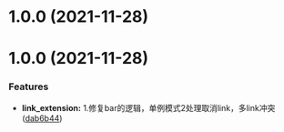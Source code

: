 # 1.0.0 (2021-11-28)



# 1.0.0 (2021-11-28)


### Features

* **link_extension:** 1.修复bar的逻辑，单例模式2处理取消link，多link冲突 ([dab6b44](https://github.com/www159/editor/commit/dab6b445ee96c35b94a8dae0cc96e207fa7c441c))



